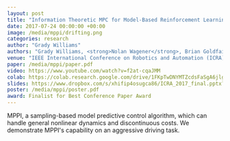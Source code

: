 ```yaml
---
layout: post
title: "Information Theoretic MPC for Model-Based Reinforcement Learning"
date: 2017-07-24 00:00:00 +00:00
image: /media/mppi/drifting.png
categories: research
author: "Grady Williams"
authors: "Grady Williams, <strong>Nolan Wagener</strong>, Brian Goldfain, Paul Drews, James Rehg, Byron Boots, Evangelos Theodorou"
venue: "IEEE International Conference on Robotics and Automation (ICRA)"
paper: /media/mppi/paper.pdf
video: https://www.youtube.com/watch?v=f2at-cqaJMM
colab: https://colab.research.google.com/drive/1FKpTwDNYMTZcdsFaSgA6jlg6OdLW-wt0?usp=sharing
slides: https://www.dropbox.com/s/xhifip4osugca86/ICRA_2017_final.pptx?dl=0
poster: /media/mppi/poster.pdf
award: Finalist for Best Conference Paper Award
---
```

MPPI, a sampling-based model predictive control algorithm, which can handle general nonlinear dynamics and discontinuous costs.
We demonstrate MPPI's capability on an aggressive driving task.

